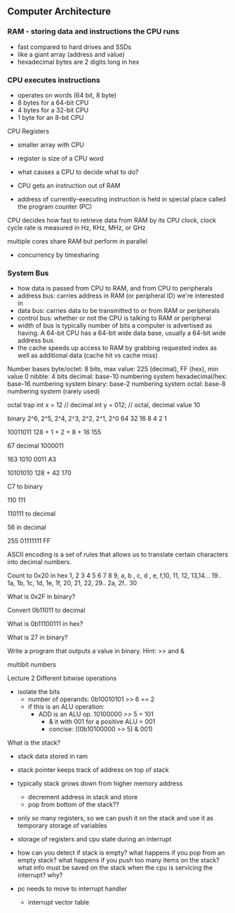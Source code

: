 ## Computer Architecture
### RAM - storing data and instructions the CPU runs
- fast compared to hard drives and SSDs
- like a giant array (address and value)
- hexadecimal bytes are 2 digits long in hex
### CPU executes instructions
- operates on words (64 bit, 8 byte)
- 8 bytes for a 64-bit CPU
- 4 bytes for a 32-bit CPU
- 1 byte for an 8-bit CPU

CPU Registers
- smaller array with CPU
- register is size of a CPU word

- what causes a CPU to decide what to do?
- CPU gets an instruction out of RAM

- address of currently-executing instruction is held in special place called the program counter (PC)

CPU decides how fast to retrieve data from RAM by its CPU clock, clock cycle rate is measured in Hz, KHz, MHz, or GHz

multiple cores share RAM but perform in parallel

- concurrency by timesharing

### System Bus
- how data is passed from CPU to RAM, and from CPU to peripherals
- address bus: carries address in RAM (or peripheral ID) we're interested in
- data bus: carries data to be transmitted to or from RAM or peripherals
- control bus: whether or not the CPU is talking to RAM or peripheral
- width of bus is typically number of bits a computer is advertised as having. A 64-bit CPU has a 64-bit wide data base, usually a 64-bit wide address bus
- the cache speeds up access to RAM by grabbing requested index as well as additional data (cache hit vs cache miss)

Number bases
byte/octet: 8 bits, max value: 225 (decimal), FF (hex), min value 0
nibble: 4 bits
decimal: base-10 numbering system
hexadecimal/hex: base-16 numbering system
binary: base-2 numbering system
octal: base-8 numbering system (rarely used)

octal trap
int x = 12 // decimal
int y = 012; // octal, decimal value 10

binary 
2^6, 2^5, 2^4, 2^3, 2^2, 2^1, 2^0
64   32   16    8    4    2    1



10011011
128 + 1 + 2 + 8 + 16
155

67 decimal
1000011


163
1010 0011
A3

10101010
128 + 42
170

C7 to binary

110 111

110111 to decimal 

56 in decimal

255
01111111
FF

ASCII encoding is a set of rules that allows us to translate certain characters into decimal numbers.

Count to 0x20 in hex
1, 2 3 4 5 6 7 8 9, a, b , c, d , e, f,10, 11, 12, 13,14... 19.. 1a, 1b, 1c, 1d, 1e, 1f, 20, 21, 22, 29.. 2a, 2f.. 30

What is 0x2F in binary?


Convert 0b11011 to decimal

What is 0b11100111 in hex?

What is 27 in binary?

Write a program that outputs a value in binary. Hint: >> and &

multibit numbers

Lecture 2
Different bitwise operations
- isolate the bits
    - number of operands: 0b10010101 >> 6 == 2 
    - if this is an ALU operation:
        - ADD is an ALU op. 10100000 >> 5 = 101
            - & it with 001 for a positive ALU = 001
            - concise: ((0b10100000 >> 5) & 001)

What is the stack? 
- stack data stored in ram
- stack pointer keeps track of address on top of stack
- typically stack grows down from higher memory address 
    - decrement address in stack and store 
    - pop from bottom of the stack??
- only so many registers, so we can push it on the stack and use it as temporary storage of variables
- storage of registers and cpu state during an interrupt
- how can you detect if stack is empty?
what happens if you pop from an empty stack?
what happens if you push too many items on the stack?
what info must be saved on the stack when the cpu is servicing the interrupt? why?

- pc needs to move to interrupt handler
    - interrupt vector table 